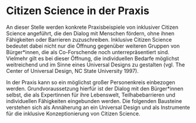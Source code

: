 # Citizen Science in der Praxis

An dieser Stelle werden konkrete Praxisbeispiele von inklusiver Citizen Science angeführt, die den Dialog mit Menschen fördern, ohne ihnen Fähigkeiten oder Barrieren zuzuschreiben. Inklusive Citizen Science bedeutet dabei nicht nur die Öffnung gegenüber weiteren Gruppen von Bürger\*innen, die als Co-Forschende noch unterrepräsentiert sind. Vielmehr gilt es bei dieser Öffnung, die individuellen Bedarfe möglichst weitreichend und im Sinne eines Universal Designs zu gestalten (vgl. The Center of Universal Design, NC State University 1997).

In der Praxis kann so ein möglichst großer Personenkreis einbezogen werden. Grundvoraussetzung hierfür ist der Dialog mit den Bürger\*innen selbst, die als Expertinnen für ihre Lebenswelt, Teilhabebarrieren und individuellen Fähigkeiten eingebunden werden. Die folgenden Bausteine verstehen sich als Annäherung an ein Universal Design und als Instrumente für die inklusive Konzeptionierung von Citizen Science.
